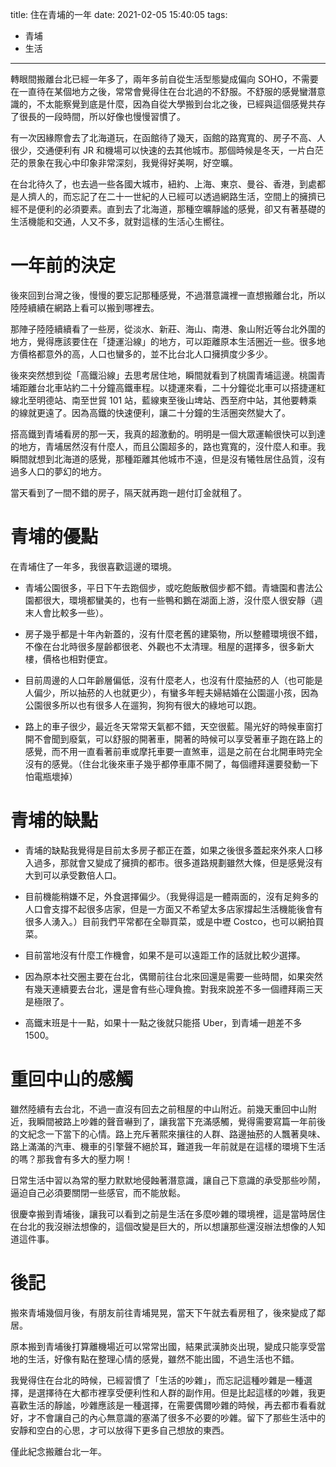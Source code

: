 title: 住在青埔的一年
date: 2021-02-05 15:40:05
tags:
- 青埔
- 生活
---

轉眼間搬離台北已經一年多了，兩年多前自從生活型態變成偏向 SOHO，不需要在一直待在某個地方之後，常常會覺得住在台北過的不舒服。不舒服的感覺蠻潛意識的，不太能察覺到底是什麼，因為自從大學搬到台北之後，已經與這個感覺共存了很長的一段時間，所以好像也慢慢習慣了。

有一次因緣際會去了北海道玩，在函館待了幾天，函館的路寬寬的、房子不高、人很少，交通便利有 JR 和機場可以快速的去其他城市。那個時候是冬天，一片白茫茫的景象在我心中印象非常深刻，我覺得好美啊，好空曠。

在台北待久了，也去過一些各國大城市，紐約、上海、東京、曼谷、香港，到處都是人擠人的，而忘記了在二十一世紀的人已經可以透過網路生活，空間上的擁擠已經不是便利的必須要素。直到去了北海道，那種空曠靜謐的感覺，卻又有著基礎的生活機能和交通，人又不多，就對這樣的生活心生嚮往。

<!-- more -->

# 一年前的決定

後來回到台灣之後，慢慢的要忘記那種感覺，不過潛意識裡一直想搬離台北，所以陸陸續續在網路上看可以搬到哪裡去。

那陣子陸陸續續看了一些房，從淡水、新莊、海山、南港、象山附近等台北外圍的地方，覺得應該要住在「捷運沿線」的地方，可以距離原本生活圈近一些。很多地方價格都意外的高，人口也蠻多的，並不比台北人口擁擠度少多少。

後來突然想到從「高鐵沿線」去思考居住地，瞬間就看到了桃園青埔這邊。桃園青埔距離台北車站約二十分鐘高鐵車程。以捷運來看，二十分鐘從北車可以搭捷運紅線北至明德站、南至世貿 101 站，藍線東至後山埤站、西至府中站，其他要轉乘的線就更遠了。因為高鐵的快速便利，讓二十分鐘的生活圈突然變大了。

搭高鐵到青埔看房的那一天，我真的超激動的。明明是一個大眾運輸很快可以到達的地方，青埔居然沒有什麼人，而且公園超多的，路也寬寬的，沒什麼人和車。我瞬間就想到北海道的感覺，那種距離其他城市不遠，但是沒有犧牲居住品質，沒有過多人口的夢幻的地方。

當天看到了一間不錯的房子，隔天就再跑一趟付訂金就租了。

# 青埔的優點

在青埔住了一年多，我很喜歡這邊的環境。

- 青埔公園很多，平日下午去跑個步，或吃飽飯散個步都不錯。青塘園和書法公園都很大，環境都蠻美的，也有一些鴨和鵝在湖面上游，沒什麼人很安靜（週末人會比較多一些）。

- 房子幾乎都是十年內新蓋的，沒有什麼老舊的建築物，所以整體環境很不錯，不像在台北時很多屋齡都很老、外觀也不太清理。租屋的選擇多，很多新大樓，價格也相對便宜。

- 目前周邊的人口年齡層偏低，沒有什麼老人，也沒有什麼抽菸的人（也可能是人偏少，所以抽菸的人也就更少），有蠻多年輕夫婦結婚在公園遛小孩，因為公園很多所以也有很多人在遛狗，狗狗有很大的綠地可以跑。

- 路上的車子很少，最近冬天常常天氣都不錯，天空很藍。陽光好的時候車窗打開不會聞到廢氣，可以舒服的開著車，開著的時候可以享受著車子跑在路上的感覺，而不用一直看著前車或摩托車要一直煞車，這是之前在台北開車時完全沒有的感覺。（住台北後來車子幾乎都停車庫不開了，每個禮拜還要發動一下怕電瓶壞掉）

# 青埔的缺點

- 青埔的缺點我覺得是目前太多房子都正在蓋，如果之後很多蓋起來外來人口移入過多，那就會又變成了擁擠的都市。很多道路規劃雖然大條，但是感覺沒有大到可以承受數倍人口。

- 目前機能稍嫌不足，外食選擇偏少。（我覺得這是一體兩面的，沒有足夠多的人口會支撐不起很多店家，但是一方面又不希望太多店家撐起生活機能後會有很多人湧入。）目前我們平常都在全聯買菜，或是中壢 Costco，也可以網拍買菜。

- 目前當地沒有什麼工作機會，如果不是可以遠距工作的話就比較少選擇。

- 因為原本社交圈主要在台北，偶爾前往台北來回還是需要一些時間，如果突然有幾天連續要去台北，還是會有些心理負擔。對我來說差不多一個禮拜兩三天是極限了。

- 高鐵末班是十一點，如果十一點之後就只能搭 Uber，到青埔一趟差不多 1500。

# 重回中山的感觸

雖然陸續有去台北，不過一直沒有回去之前租屋的中山附近。前幾天重回中山附近，我瞬間被路上吵雜的聲音嚇到了，讓我當下充滿感觸，覺得需要寫篇一年前後的文紀念一下當下的心情。路上充斥著熙來攘往的人群、路邊抽菸的人飄著臭味、路上滿滿的汽車、機車的引擎聲不絕於耳，難道我一年前就是在這樣的環境下生活的嗎？那我會有多大的壓力啊！

日常生活中習以為常的壓力默默地侵蝕著潛意識，讓自己下意識的承受那些吵鬧，逼迫自己必須要關閉一些感官，而不能放鬆。

很慶幸搬到青埔後，讓我可以看到之前是生活在多麼吵雜的環境裡，這是當時居住在台北的我沒辦法想像的，這個改變是巨大的，所以想讓那些還沒辦法想像的人知道這件事。

# 後記

搬來青埔幾個月後，有朋友前往青埔晃晃，當天下午就去看房租了，後來變成了鄰居。

原本搬到青埔後打算離機場近可以常常出國，結果武漢肺炎出現，變成只能享受當地的生活，好像有點在整理心情的感覺，雖然不能出國，不過生活也不錯。

我覺得住在台北的時候，已經習慣了「生活的吵雜」，而忘記這種吵雜是一種選擇，是選擇待在大都市裡享受便利性和人群的副作用。但是比起這樣的吵雜，我更喜歡生活的靜謐，吵雜應該是一種選擇，在需要偶爾吵雜的時候，再去都市看看就好，才不會讓自己的內心無意識的塞滿了很多不必要的吵雜。留下了那些生活中的安靜和空白的心思，才可以放得下更多自己想放的東西。

僅此紀念搬離台北一年。
